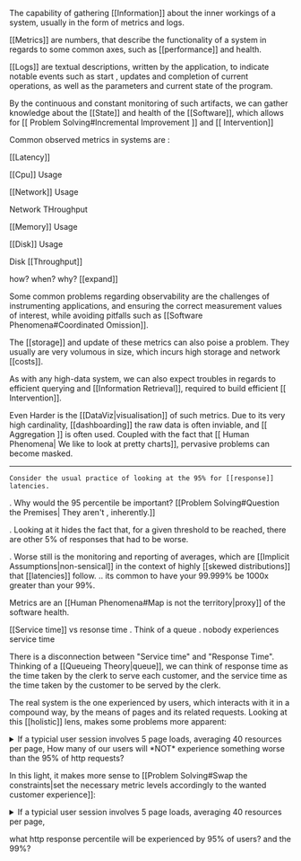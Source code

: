The capability of gathering [[Information]] about the inner workings of a system, usually in the form of metrics and logs.

[[Metrics]] are numbers, that describe the functionality of a system in regards to some common axes, such as [[performance]] and health.

[[Logs]] are textual descriptions, written by the application, to indicate notable events such as start , updates and completion of current operations, as well as the parameters and current state of the program.


By the continuous and constant monitoring of such artifacts, we can gather knowledge about the [[State]] and health of the [[Software]], which allows for [[ Problem Solving#Incremental Improvement ]] and [[ Intervention]]

Common observed metrics in systems are :

[[Latency]]

[[Cpu]] Usage

[[Network]] Usage

Network THroughput

[[Memory]] Usage

[[Disk]] Usage

Disk [[Throughput]]

how? when? why? [[expand]]
    
Some common problems regarding observability are the challenges of instrumenting applications, and ensuring the correct measurement  values of interest, while avoiding pitfalls such as [[Software Phenomena#Coordinated Omission]].


The [[storage]] and update of these metrics can also poise a problem. They usually are very volumous in size, which incurs high storage and network [[costs]]. 

As with any high-data system, we can also expect troubles in regards to efficient querying and [[Information Retrieval]], required to build efficient [[ Intervention]]. 


Even Harder is the [[DataViz|visualisation]] of such metrics. Due to its very high cardinality, [[dashboarding]] the raw data is often inviable, and [[ Aggregation ]] is often used. Coupled with the fact that [[ Human Phenomena| We like to look at pretty charts]], pervasive problems can become masked. 
    
___

    Consider the usual practice of looking at the 95% for [[response]] latencies. 

. Why would the 95 percentile be important? [[Problem Solving#Question the Premises| They aren't , inherently.]]

. Looking at it hides the fact that, for a given threshold to be reached, there are other 5% of responses that had to be worse. 

. Worse still is the monitoring and reporting of averages, which are [[Implicit Assumptions|non-sensical]] in the context of highly [[skewed distributions]] that [[latencies]] follow.
    .. its common to have your 99.999% be 1000x greater than your 99%. 
            
    
    
Metrics are an [[Human Phenomena#Map is not the territory|proxy]] of the software health.

[[Service time]] vs resonse time
. Think of a queue
. nobody experiences service time 


There is a disconnection between "Service time" and "Response Time". Thinking of a [[Queueing Theory|queue]], we can think of response time as the time taken by the clerk to  serve each customer, and the service time as the time taken by the customer to be served by the clerk.

The real system is the one experienced by users, which interacts with it in a compound way, by the means of pages and its related requests. Looking at this [[holistic]] lens, makes some problems more apparent:


<details
class=blue>
<summary>If a typicial user session involves 5 page loads, averaging 40 resources per page, How many of our users will *NOT* experience something worse than the 95% of http requests?
</summary>
0.0035%.
<br>
<br>
There will be 40*5 = 200 total resources loaded.
Each of these have a 0.95 chance of being 'ok'.
The chance of none of this being bad is 0.95^200 = 0.00035</details>

In this light, it makes more sense to [[Problem Solving#Swap the constraints|set the necessary metric levels accordingly to the wanted customer experience]]:

<details
class=blue>
<summary>If a typicial user session involves 5 page loads, averaging 40 resources per page, 

what http response percentile will be experienced by  95% of users?
and the 99%?
</summary>
99.97.
<br>
99.995
<br>
[[todo]]
details>


> The usual way of setting thresholds is just [[Human Phenomena#Wishful Thinking]].


___




Latency does not lives in [[isolation]], we need to look at it in the context of load.

When comparing systems by the means of tools such as [[load charts]], looking at how systems behave when pushed past the [[saturation point]] is useless: you already crashed your car. 
    . This can be seen as an [[Implicit Assumptions]] that your normal operation load is past the point of saturation ( 100% load ).


# References
    
(1)[https://www.youtube.com/watch?v=lJ8ydIuPFeU]
(2)[https://www.youtube.com/watch?v=nS0QgxgUYSA]
